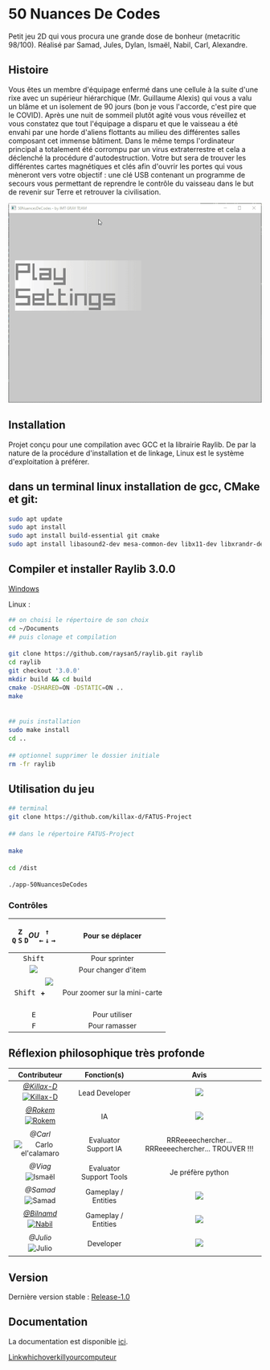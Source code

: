 # 50 Nuances De Codes

Petit jeu 2D qui vous procura une grande dose de bonheur (metacritic 98/100).
Réalisé par Samad, Jules, Dylan, Ismaël, Nabil, Carl, Alexandre.

## Histoire

Vous êtes un membre d'équipage enfermé dans une cellule à la suite d'une rixe avec un supérieur hiérarchique (Mr. Guillaume Alexis) qui vous a valu un blâme et un isolement de 90 jours (bon je vous l'accorde, c'est pire que le COVID).
Après une nuit de sommeil plutôt agité vous vous réveillez et vous constatez que tout l'équipage a disparu et que le vaisseau a été envahi par une horde d'aliens flottants au milieu des différentes salles composant cet immense bâtiment.
Dans le même temps l'ordinateur principal a totalement été corrompu par un virus extraterrestre et cela a déclenché la procédure d'autodestruction. 
Votre but sera de trouver les différentes cartes magnétiques et clés afin d'ouvrir les portes qui vous mèneront vers votre objectif : une clé USB contenant un programme de secours vous permettant de reprendre le contrôle du vaisseau dans le but de revenir sur Terre et retrouver la civilisation.

<p align="center">
  <img src="docs/demo.gif" alt="Game Demo" />
</p>

## Installation

Projet conçu pour une compilation avec GCC et la librairie Raylib. De par la nature de la procédure d'installation et de linkage, Linux est le système d'exploitation à préférer.

## dans un terminal linux installation de gcc, CMake et git: 

```bash 
sudo apt update
sudo apt install 
sudo apt install build-essential git cmake
sudo apt install libasound2-dev mesa-common-dev libx11-dev libxrandr-dev libxi-dev xorg-dev libgl1-mesa-dev libglu1-mesa-dev 
```
## Compiler et installer Raylib 3.0.0 
[Windows](docs/README.md#d%C3%A9pendance-sous-window---non-recommand%C3%A9)

Linux :
```bash
## on choisi le répertoire de son choix 
cd ~/Documents 
## puis clonage et compilation

git clone https://github.com/raysan5/raylib.git raylib
cd raylib
git checkout '3.0.0'
mkdir build && cd build
cmake -DSHARED=ON -DSTATIC=ON ..
make 


## puis installation 
sudo make install
cd ..
 
## optionnel supprimer le dossier initiale 
rm -fr raylib
```

## Utilisation du jeu

```bash
## terminal
git clone https://github.com/killax-d/FATUS-Project

## dans le répertoire FATUS-Project

make

cd /dist

./app-50NuancesDeCodes 
```

### Contrôles
| <div style="display: flex; flex-flow: row nowrap"> 	<div style="display: flex; flex-flow: column nowrap; justify-content: center; align-items: center;"> 		<div style="display: block"> 			<kbd>Z</kbd> 		</div> 		<div style="display: block"> 			<kbd>Q</kbd> 			<kbd>S</kbd> 			<kbd>D</kbd> 		</div> 	</div>  	<h5> OU </h5>  	<div style="display: flex; flex-flow: column nowrap; justify-content: center; align-items: center;"> 		<div style="display: block"> 			<kbd>↑</kbd> 		</div> 		<div style="display: block"> 			<kbd>←</kbd> 			<kbd>↓</kbd> 			<kbd>→</kbd> 		</div> 	</div> </div> 	|        Pour se déplacer       	|
|:---------------------------------------------------------------------------------------------------------------------------------------------------------------------------------------------------------------------------------------------------------------------------------------------------------------------------------------------------------------------------------------------------------------------------------------------------------------------------------------------------------------------------------------------------------:	|:-----------------------------:	|
|                                                                                                                                                                                                                                                                      <kbd>Shift</kbd>                                                                                                                                                                                                                                                                     	|         Pour sprinter         	|
|                                                                                                                                                                                                                                      <img src="https://static.thenounproject.com/png/486803-200.png" height="60px"/>                                                                                                                                                                                                                                      	|      Pour changer d'item      	|
|                                                                                                                                                      <div style="display: flex; flex-flow: row nowrap; justify-content: center; align-items: center;"> 		<kbd>Shift</kbd> <h4 style="padding-left: 10px">+</h4> <img src="https://static.thenounproject.com/png/486803-200.png" height="60px"/> 	</div>                                                                                                                                                      	| Pour zoomer sur la mini-carte 	|
|                                                                                                                                                                                                                                                                        <kbd>E</kbd>                                                                                                                                                                                                                                                                       	|         Pour utiliser         	|
|                                                                                                                                                                                                                                                                        <kbd>F</kbd>                                                                                                                                                                                                                                                                       	|         Pour ramasser         	|

## Réflexion philosophique très profonde
|                                                                                                                                                        Contributeur                                                                                                                                                        	|       Fonction(s)       	|                                                          Avis                                                         	|
|:--------------------------------------------------------------------------------------------------------------------------------------------------------------------------------------------------------------------------------------------------------------------------------------------------------------------------:	|:-----------------------:	|:---------------------------------------------------------------------------------------------------------------------:	|
|            <a style="flex-flow: column nowrap" href="https://github.com/killax-d"><h6 style="margin: 0">@Killax-D</h6><img src="https://avatars3.githubusercontent.com/u/42719459?s=460&u=b0dcdb0a96f1ebc0825a4a690474a73cca883c83&v=4" alt="Killax-D" height="120" style="vertical-align:top; margin:4px"></a>            	|      Lead Developer     	|                      <img height="150" src="https://i.giphy.com/media/oZEBLugoTthxS/giphy.webp"/>                     	|
| <a style="flex-flow: column nowrap" href="https://github.com/Rokem-prog"><h6 style="margin: 0">@Rokem</h6><img src="https://cdn.discordapp.com/attachments/765202757878939648/795316855027138590/136048486_178091217339501_6094403774743025825_n.png" alt="Rokem" height="120" style="vertical-align:top; margin:4px"></a> 	|            IA           	|          <img height="150" src="https://media1.tenor.com/images/7b450db04f95674f3af1f8d378f13650/tenor.gif"/>         	|
|                                                              <h6 style="margin: 0">@Carl</h6><img src="https://www.wired.com/wp-content/uploads/2015/05/Pinhead-Hellraiser1.jpg" alt="Carlo el'calamaro" height="120" style="vertical-align:top; margin:4px">                                                              	|   Evaluator Support IA  	|                                   RRReeeechercher... RRReeeechercher... TROUVER !!!                                   	|
|                                                                     <h6 style="margin: 0">@Viag</h6><img src="https://pbs.twimg.com/profile_images/1087432799764660224/H37WN53L.jpg" alt="Ismaël" height="120" style="vertical-align:top; margin:4px">                                                                     	| Evaluator Support Tools 	|                                                   Je préfère python                                                   	|
|                    <h6 style="margin: 0">@Samad</h6><img src="https://s.yimg.com/uu/api/res/1.2/vAvUdqUBeuEJLtCWXSUhyQ--~B/aD03MTQ7dz0xMDIwO2FwcGlkPXl0YWNoeW9u/https://media.zenfs.com/fr/elle-fr.fr/43699fae8cded45ece4412b2baa8e6be" alt="Samad" height="120" style="vertical-align:top; margin:4px">                   	|   Gameplay / Entities   	|  <img height="150" src="https://media1.tenor.com/images/b09d745c0c09cb5c7d9c4dd1fc96cc50/tenor.gif?itemid=9563129" /> 	|
|                                <a style="flex-flow: column nowrap" href="https://github.com/bilnamd"><h6 style="margin: 0">@Bilnamd</h6><img src="https://www.fbi.gov/image-repository/gotti.jpeg/@@images/image/high" alt="Nabil" height="120" style="vertical-align:top; margin:4px"></a>                                	|   Gameplay / Entities   	|        <img height="150" src="https://i.pinimg.com/originals/b8/ee/8b/b8ee8bf6f1f677f54fe3744a7e62b2d8.jpg" />        	|
|                          <h6 style="margin: 0">@Julio</h6><img src="https://cdn.discordapp.com/attachments/787703407325609984/795368766778245160/deguise-en-jeff-tuche-un-gilet-jaune-fait-le-buzz-sur-les-reseaux-sociaux.jpeg" alt="Julio" height="120" style="vertical-align:top; margin:4px">                          	|        Developer        	|         <img height="150" src="https://media1.tenor.com/images/c7504b9fb03c95b3b5687d744687e11c/tenor.gif" />         	|

## Version
Dernière version stable : [Release-1.0](docs/changelogs/release-1.0.md)

## Documentation
La documentation est disponible [ici](https://killax-d.github.io/docs/FATUS/v1.0/).

[Linkwhichoverkillyourcomputeur](https://tu_es_mort)
